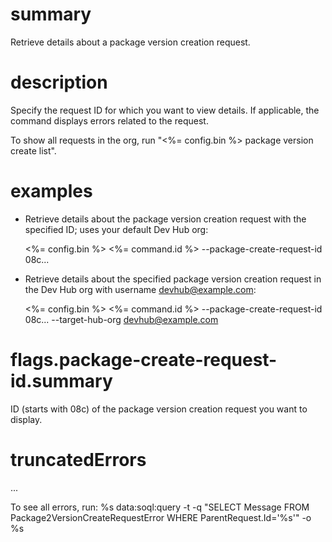 # summary

Retrieve details about a package version creation request.

# description

Specify the request ID for which you want to view details. If applicable, the command displays errors related to the request.

To show all requests in the org, run "<%= config.bin %> package version create list".

# examples

- Retrieve details about the package version creation request with the specified ID; uses your default Dev Hub org:

  <%= config.bin %> <%= command.id %> --package-create-request-id 08c...

- Retrieve details about the specified package version creation request in the Dev Hub org with username devhub@example.com:

  <%= config.bin %> <%= command.id %> --package-create-request-id 08c... --target-hub-org devhub@example.com

# flags.package-create-request-id.summary

ID (starts with 08c) of the package version creation request you want to display.

# truncatedErrors

...

To see all errors, run: %s data:soql:query -t -q "SELECT Message FROM Package2VersionCreateRequestError WHERE ParentRequest.Id='%s'" -o %s
